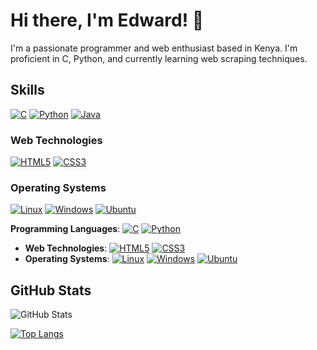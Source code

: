 # Hi there, I'm Edward! 👋

I'm a passionate programmer and web enthusiast based in Kenya. I'm proficient in C, Python, and currently learning web scraping techniques.

## Skills

[![C](https://img.shields.io/badge/-C-00599C?style=flat-square&logo=c&logoColor=white)](https://en.wikipedia.org/wiki/C_(programming_language))
[![Python](https://img.shields.io/badge/-Python-3776AB?style=flat-square&logo=python&logoColor=white)](https://www.python.org/)
[![Java](https://img.shields.io/badge/-Java-007396?style=flat-square&logo=java&logoColor=white)](https://www.java.com/)

### Web Technologies
[![HTML5](https://img.shields.io/badge/-HTML5-E34F26?style=flat-square&logo=html5&logoColor=white)](https://developer.mozilla.org/en-US/docs/Web/Guide/HTML/HTML5)
[![CSS3](https://img.shields.io/badge/-CSS3-1572B6?style=flat-square&logo=css3&logoColor=white)](https://developer.mozilla.org/en-US/docs/Web/CSS)

### Operating Systems
[![Linux](https://img.shields.io/badge/-Linux-FCC624?style=flat-square&logo=linux&logoColor=black)](https://www.linux.org/)
[![Windows](https://img.shields.io/badge/-Windows-0078D6?style=flat-square&logo=windows&logoColor=white)](https://www.microsoft.com/en-us/windows)
[![Ubuntu](https://img.shields.io/badge/-Ubuntu-E95420?style=flat-square&logo=ubuntu&logoColor=white)](https://ubuntu.com/)

**Programming Languages**: [![C](https://img.shields.io/badge/-C-00599C?style=flat-square&logo=c&logoColor=white)](https://en.wikipedia.org/wiki/C_(programming_language)) [![Python](https://img.shields.io/badge/-Python-3776AB?style=flat-square&logo=python&logoColor=white)](https://www.python.org/)
- **Web Technologies**: [![HTML5](https://img.shields.io/badge/-HTML5-E34F26?style=flat-square&logo=html5&logoColor=white)](https://developer.mozilla.org/en-US/docs/Web/Guide/HTML/HTML5) [![CSS3](https://img.shields.io/badge/-CSS3-1572B6?style=flat-square&logo=css3&logoColor=white)](https://developer.mozilla.org/en-US/docs/Web/CSS)
- **Operating Systems**: [![Linux](https://img.shields.io/badge/-Linux-FCC624?style=flat-square&logo=linux&logoColor=black)](https://www.linux.org/) [![Windows](https://img.shields.io/badge/-Windows-0078D6?style=flat-square&logo=windows&logoColor=white)](https://www.microsoft.com/en-us/windows) [![Ubuntu](https://img.shields.io/badge/-Ubuntu-E95420?style=flat-square&logo=ubuntu&logoColor=white)](https://ubuntu.com/)

## GitHub Stats

![GitHub Stats](https://github-readme-stats.vercel.app/api?username=YourGitHubUsername&show_icons=true)

[![Top Langs](https://github-readme-stats.vercel.app/api/top-langs/?username=YourGitHubUsername&layout=compact)](https://github.com/YourGitHubUsername)
